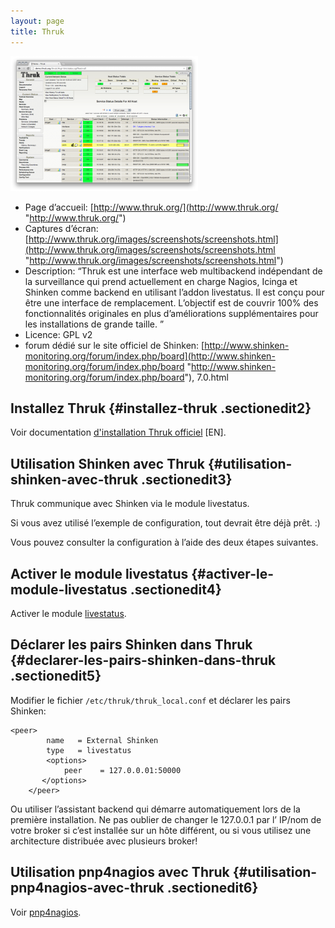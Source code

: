 ```yaml
---
layout: page
title: Thruk
---
```


[![](../../assets/media/shinken/thruk.png@w=300)](../../_detail/shinken/thruk.png@id=shinken%253Ashinken-use-ui%253Ause_with_thruk.html "shinken:thruk.png")

-   Page d’accueil:
    [http://www.thruk.org/](http://www.thruk.org/ "http://www.thruk.org/")
-   Captures d’écran:
    [http://www.thruk.org/images/screenshots/screenshots.html](http://www.thruk.org/images/screenshots/screenshots.html "http://www.thruk.org/images/screenshots/screenshots.html")
-   Description: “Thruk est une interface web multibackend indépendant
    de la surveillance qui prend actuellement en charge Nagios, Icinga
    et Shinken comme backend en utilisant l’addon livestatus. Il est
    conçu pour être une interface de remplacement. L’objectif est de
    couvrir 100% des fonctionnalités originales en plus d’améliorations
    supplémentaires pour les installations de grande taille. ”
-   Licence: GPL v2
-   forum dédié sur le site officiel de Shinken:
    [http://www.shinken-monitoring.org/forum/index.php/board](http://www.shinken-monitoring.org/forum/index.php/board "http://www.shinken-monitoring.org/forum/index.php/board"),
    7.0.html

Installez Thruk {#installez-thruk .sectionedit2}
---------------

Voir documentation [d'installation Thruk
officiel](http://www.thruk.org/documentation.html#_installation "http://www.thruk.org/documentation.html#_installation")
[EN].

Utilisation Shinken avec Thruk {#utilisation-shinken-avec-thruk .sectionedit3}
------------------------------

Thruk communique avec Shinken via le module livestatus.

Si vous avez utilisé l’exemple de configuration, tout devrait être déjà
prêt. :)

Vous pouvez consulter la configuration à l’aide des deux étapes
suivantes.

Activer le module livestatus {#activer-le-module-livestatus .sectionedit4}
----------------------------

Activer le module
[livestatus](../enable_livestatus_module.html "shinken:enable_livestatus_module").

Déclarer les pairs Shinken dans Thruk {#declarer-les-pairs-shinken-dans-thruk .sectionedit5}
-------------------------------------

Modifier le fichier `/etc/thruk/thruk_local.conf` et déclarer les pairs
Shinken:

~~~
<peer>
        name   = External Shinken
        type   = livestatus
        <options>
            peer    = 127.0.0.01:50000
       </options>
    </peer>
~~~

Ou utiliser l’assistant backend qui démarre automatiquement lors de la
première installation. Ne pas oublier de changer le 127.0.0.1 par l’
IP/nom de votre broker si c’est installée sur un hôte différent, ou si
vous utilisez une architecture distribuée avec plusieurs broker!

Utilisation pnp4nagios avec Thruk {#utilisation-pnp4nagios-avec-thruk .sectionedit6}
---------------------------------

Voir [pnp4nagios](http://wiki.monitoring-fr.org/shinken/shinken-use-ui/use_with_pnp4nagios "shinken:shinken-use-ui:use_with_pnp4nagios").